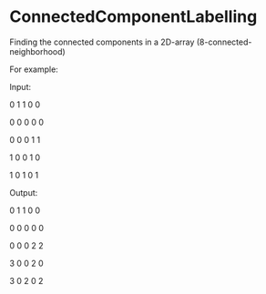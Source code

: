 # ConnectedComponentLabelling
Finding the connected components in a 2D-array (8-connected-neighborhood)

For example:

Input:

0 1 1 0 0

0 0 0 0 0

0 0 0 1 1

1 0 0 1 0
 
1 0 1 0 1

Output:
 
0 1 1 0 0

0 0 0 0 0
 
0 0 0 2 2
 
3 0 0 2 0

3 0 2 0 2
